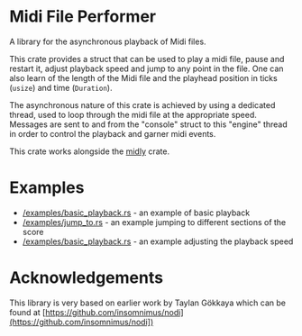 # Midi File Performer

A library for the asynchronous playback of Midi files.

This crate provides a struct that can be used to play a midi file, pause and restart it, adjust playback speed and jump to any point in the file. One can also learn of the length of the Midi file and the playhead position in ticks (`usize`) and time (`Duration`).

The asynchronous nature of this crate is achieved by using a dedicated thread, used to loop through the midi file at the appropriate speed. Messages are sent to and from the "console" struct to this "engine" thread in order to control the playback and garner midi events.

This crate works alongside the [midly](https://crates.io/crates/midir) crate.

# Examples
- [/examples/basic_playback.rs](/examples/basic_playback.rs) - an example of basic playback
- [/examples/jump_to.rs](/examples/jump_to.rs) - an example jumping to different sections of the score
- [/examples/basic_playback.rs](/examples/basic_playback.rs) - an example adjusting the playback speed

# Acknowledgements
This library is very based on earlier work by Taylan Gökkaya which can be found at [https://github.com/insomnimus/nodi](https://github.com/insomnimus/nodi])